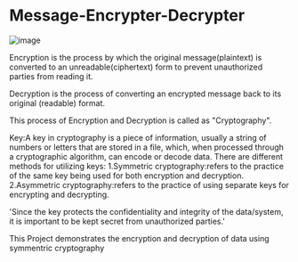 # Message-Encrypter-Decrypter
  ![image](https://user-images.githubusercontent.com/66834219/116732591-a9ca4d80-aa08-11eb-8a0b-e0e595f7929a.png)

Encryption is the process by which the original message(plaintext) is converted to an unreadable(ciphertext) form to prevent unauthorized parties from reading it.

Decryption is the process of converting an encrypted message back to its original (readable) format.

This process of Encryption and Decryption is called as "Cryptography".

Key:A key in cryptography is a piece of information, usually a string of numbers or letters that are stored in a file, which, when processed through a cryptographic algorithm, can encode or decode data.
There are different methods for utilizing keys:
1.Symmetric cryptography:refers to the practice of the same key being used for both encryption and decryption.
2.Asymmetric cryptography:refers to the practice of using separate keys for encrypting and decrypting.

'Since the key protects the confidentiality and integrity of the data/system, it is important to be kept secret from unauthorized parties.'

This Project demonstrates the encryption and decryption of data using symmentric cryptography
